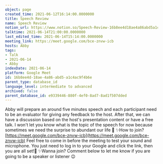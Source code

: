 ```yaml
---
object: page
created_time: 2021-06-12T16:14:00.0000000
title: Speech Review
name: Speech Review
notion_url: https://www.notion.so/Speech-Review-16b8ee4d18ae4a86abd5a1c4ac9f4b6e
talktime: 2021-06-14T21:00:00.0000000
last_edited_time: 2021-06-14T15:14:00.0000000
meeting_link: https://meet.google.com/bce-znvw-icb
hosts: Abby
tags:
- Talk
- 2021-06-14
- Abby
indexDate: 2021-06-14
platform: Google Meet
id: 16b8ee4d-18ae-4a86-abd5-a1c4ac9f4b6e
parent_type: database_id
language_level: intermediate to advanced
archived: false
parent_database_id: e9339446-880f-4ef0-8ad7-8ad1f507dded
---
```


Abby will prepare an around five minutes speech and each participant need to be an evaluator for giving any feedback to the host. After that, we can have a discussion based on the host's presentation content or have a free talk. I won't let you know what is the topic of the speech for now because sometimes we need the surprise to abundant our life 🥰
✨How to join?
 [https://meet.google.com/bce-znvw-icb](https://meet.google.com/bce-znvw-icb) 
Feel free to come in before the meeting to test your sound and microphone. You just need to log in to your Google and click the link, then you are all set!🥳 
✨Wanna join?
Comment below to let me know if you are going to be a speaker or listener 😉


